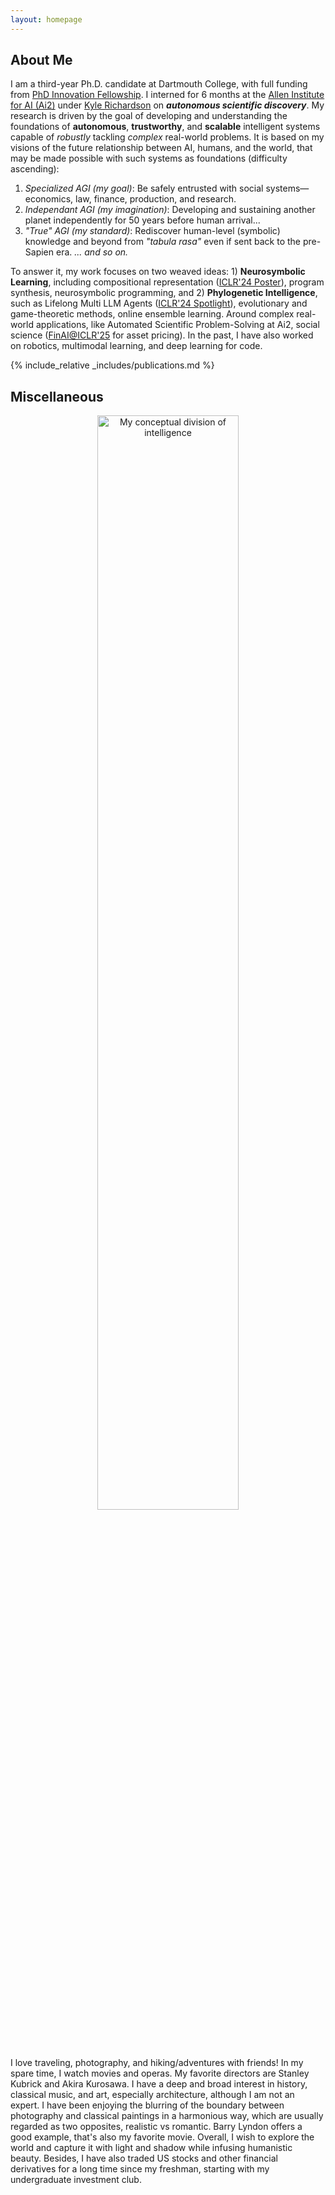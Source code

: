 ```yaml
---
layout: homepage
---
```


## About Me

I am a third-year Ph.D. candidate at Dartmouth College, with full funding from [PhD Innovation Fellowship](hhttps://engineering.dartmouth.edu/graduate/phdi). I interned for 6 months at the [Allen Institute for AI (Ai2)](https://allenai.org/) under [Kyle Richardson](https://www.nlp-kyle.com/) on ***autonomous scientific discovery***. My research is driven by the goal of developing and understanding the foundations of **autonomous**, **trustworthy**, and **scalable** intelligent systems capable of *robustly* tackling *complex* real-world problems. It is based on my visions of the future relationship between AI, humans, and the world, that may be made possible with such systems as foundations (difficulty ascending):
1. *Specialized AGI (my goal)*: Be safely entrusted with social systems—economics, law, finance, production, and research.
2. *Independant AGI (my imagination)*: Developing and sustaining another planet independently for 50 years before human arrival...
3. *"True" AGI (my standard)*: Rediscover human-level (symbolic) knowledge and beyond from *"tabula rasa"* even if sent back to the pre-Sapien era.
*... and so on.*

To answer it, my work focuses on two weaved ideas: 1) **Neurosymbolic Learning**, including compositional representation ([ICLR'24 Poster](https://openreview.net/pdf?id=uqxBTcWRnj)), program synthesis, neurosymbolic programming, and 2) **Phylogenetic Intelligence**, such as Lifelong Multi LLM Agents ([ICLR'24 Spotlight](https://openreview.net/pdf?id=s9z0HzWJJp)), evolutionary and game-theoretic methods, online ensemble learning. Around complex real-world applications, like Automated Scientific Problem-Solving at Ai2, social science ([FinAI@ICLR'25](https://arxiv.org/pdf/2409.17266) for asset pricing). In the past, I have also worked on robotics, multimodal learning, and deep learning for code.


{% include_relative _includes/publications.md %}



## Miscellaneous

<p align="center">
  <img src="assets/img/triangle_s.png" alt="My conceptual division of intelligence" width="67%">
</p>


I love traveling, photography, and hiking/adventures with friends! In my spare time, I watch movies and operas. My favorite directors are Stanley Kubrick and Akira Kurosawa. I have a deep and broad interest in history, classical music, and art, especially architecture, although I am not an expert.
I have been enjoying the blurring of the boundary between photography and classical paintings in a harmonious way, which are usually regarded as two opposites, realistic vs romantic. Barry Lyndon offers a good example, that's also my favorite movie. Overall, I wish to explore the world and capture it with light and shadow while infusing humanistic beauty. 
Besides, I have also traded US stocks and other financial derivatives for a long time since my freshman, starting with my undergraduate investment club. 